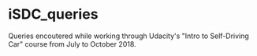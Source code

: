 # iSDC_queries

Queries encoutered while working through Udacity's "Intro to Self-Driving Car" course from July to October 2018.
